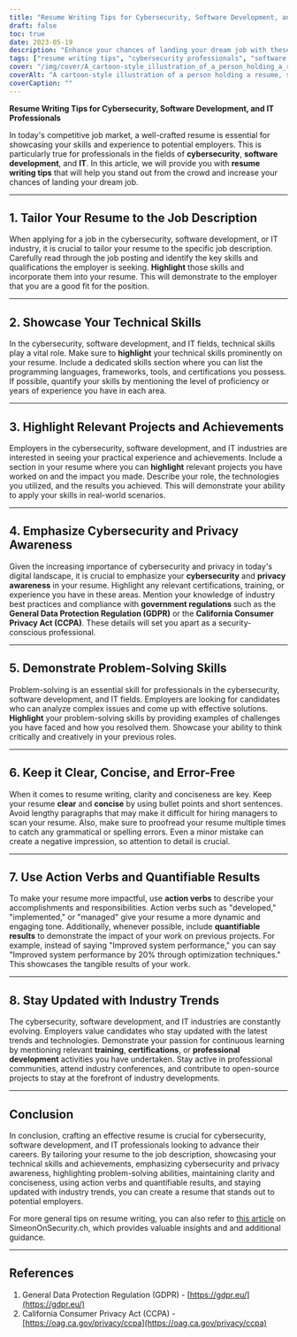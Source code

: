 ```yaml
---
title: "Resume Writing Tips for Cybersecurity, Software Development, and IT Professionals"
draft: false
toc: true
date: 2023-05-19
description: "Enhance your chances of landing your dream job with these expert resume writing tips for cybersecurity, software development, and IT professionals."
tags: ["resume writing tips", "cybersecurity professionals", "software development", "IT professionals", "job search", "career advice", "technical skills", "project highlights", "cybersecurity awareness", "problem-solving skills", "industry trends", "professional development", "GDPR compliance", "CCPA regulations", "job market", "resume optimization", "job application", "resume tips", "job-seeking strategies", "career advancement"]
cover: "/img/cover/A_cartoon-style_illustration_of_a_person_holding_a_resume.png"
coverAlt: "A cartoon-style illustration of a person holding a resume, surrounded by cybersecurity symbols and code snippets."
coverCaption: ""
---
```


**Resume Writing Tips for Cybersecurity, Software Development, and IT Professionals**

In today's competitive job market, a well-crafted resume is essential for showcasing your skills and experience to potential employers. This is particularly true for professionals in the fields of **cybersecurity**, **software development**, and **IT**. In this article, we will provide you with **resume writing tips** that will help you stand out from the crowd and increase your chances of landing your dream job.

______

## 1. Tailor Your Resume to the Job Description

When applying for a job in the cybersecurity, software development, or IT industry, it is crucial to tailor your resume to the specific job description. Carefully read through the job posting and identify the key skills and qualifications the employer is seeking. **Highlight** those skills and incorporate them into your resume. This will demonstrate to the employer that you are a good fit for the position.

______

## 2. Showcase Your Technical Skills

In the cybersecurity, software development, and IT fields, technical skills play a vital role. Make sure to **highlight** your technical skills prominently on your resume. Include a dedicated skills section where you can list the programming languages, frameworks, tools, and certifications you possess. If possible, quantify your skills by mentioning the level of proficiency or years of experience you have in each area.

______

## 3. Highlight Relevant Projects and Achievements

Employers in the cybersecurity, software development, and IT industries are interested in seeing your practical experience and achievements. Include a section in your resume where you can **highlight** relevant projects you have worked on and the impact you made. Describe your role, the technologies you utilized, and the results you achieved. This will demonstrate your ability to apply your skills in real-world scenarios.

______

## 4. Emphasize Cybersecurity and Privacy Awareness

Given the increasing importance of cybersecurity and privacy in today's digital landscape, it is crucial to emphasize your **cybersecurity** and **privacy awareness** in your resume. Highlight any relevant certifications, training, or experience you have in these areas. Mention your knowledge of industry best practices and compliance with **government regulations** such as the **General Data Protection Regulation (GDPR)** or the **California Consumer Privacy Act (CCPA)**. These details will set you apart as a security-conscious professional.

______

## 5. Demonstrate Problem-Solving Skills

Problem-solving is an essential skill for professionals in the cybersecurity, software development, and IT fields. Employers are looking for candidates who can analyze complex issues and come up with effective solutions. **Highlight** your problem-solving skills by providing examples of challenges you have faced and how you resolved them. Showcase your ability to think critically and creatively in your previous roles.

______

## 6. Keep it Clear, Concise, and Error-Free

When it comes to resume writing, clarity and conciseness are key. Keep your resume **clear** and **concise** by using bullet points and short sentences. Avoid lengthy paragraphs that may make it difficult for hiring managers to scan your resume. Also, make sure to proofread your resume multiple times to catch any grammatical or spelling errors. Even a minor mistake can create a negative impression, so attention to detail is crucial.

______

## 7. Use Action Verbs and Quantifiable Results

To make your resume more impactful, use **action verbs** to describe your accomplishments and responsibilities. Action verbs such as "developed," "implemented," or "managed" give your resume a more dynamic and engaging tone. Additionally, whenever possible, include **quantifiable results** to demonstrate the impact of your work on previous projects. For example, instead of saying "Improved system performance," you can say "Improved system performance by 20% through optimization techniques." This showcases the tangible results of your work.

______

## 8. Stay Updated with Industry Trends

The cybersecurity, software development, and IT industries are constantly evolving. Employers value candidates who stay updated with the latest trends and technologies. Demonstrate your passion for continuous learning by mentioning relevant **training**, **certifications**, or **professional development** activities you have undertaken. Stay active in professional communities, attend industry conferences, and contribute to open-source projects to stay at the forefront of industry developments.

______

## Conclusion

In conclusion, crafting an effective resume is crucial for cybersecurity, software development, and IT professionals looking to advance their careers. By tailoring your resume to the job description, showcasing your technical skills and achievements, emphasizing cybersecurity and privacy awareness, highlighting problem-solving abilities, maintaining clarity and conciseness, using action verbs and quantifiable results, and staying updated with industry trends, you can create a resume that stands out to potential employers.

For more general tips on resume writing, you can also refer to [this article](https://simeononsecurity.ch/other/tips-for-writing-a-great-resume/) on SimeonOnSecurity.ch, which provides valuable insights and and additional guidance.

______

## References

1. General Data Protection Regulation (GDPR) - [https://gdpr.eu/](https://gdpr.eu/)
2. California Consumer Privacy Act (CCPA) - [https://oag.ca.gov/privacy/ccpa](https://oag.ca.gov/privacy/ccpa)


